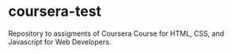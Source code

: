 # coursera-test
Repository to assigments of Coursera Course for HTML, CSS, and Javascript for Web Developers.

